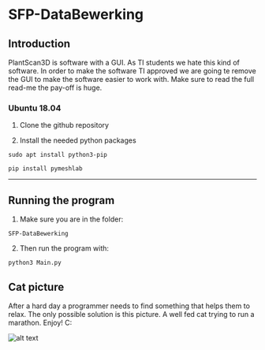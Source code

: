 # SFP-DataBewerking

## Introduction
PlantScan3D is software with a GUI. 
As TI students we hate this kind of software. 
In order to make the software TI approved we are going te remove the GUI to make the software easier to work with.
Make sure to read the full read-me the pay-off is huge.

### Ubuntu 18.04
1. Clone the github repository

2. Install the needed python packages

`sudo apt install python3-pip`

`pip install pymeshlab`

---

## Running the program
1. Make sure you are in the folder: 

`SFP-DataBewerking`

2. Then run the program with:

`python3 Main.py`

## Cat picture
After a hard day a programmer needs to find something that helps them to relax. 
The only possible solution is this picture. A well fed cat trying to run a marathon.
Enjoy! C:

![alt text](https://www.consumentenbond.nl/binaries/content/gallery/cbhippowebsite/tests/themapaginas/voeding-gezondheid/afbeeldingen-oud/dikke-kat.jpg/dikke-kat.jpg/cbhippowebsite%3Aplscs)